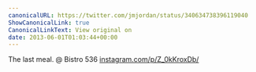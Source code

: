 ```yaml
---
canonicalURL: https://twitter.com/jmjordan/status/340634738396119040
ShowCanonicalLink: true
CanonicalLinkText: View original on
date: 2013-06-01T01:03:44+00:00
---
```

The last meal. @ Bistro 536 [instagram.com/p/Z_0kKroxDb/](http://instagram.com/p/Z_0kKroxDb/)